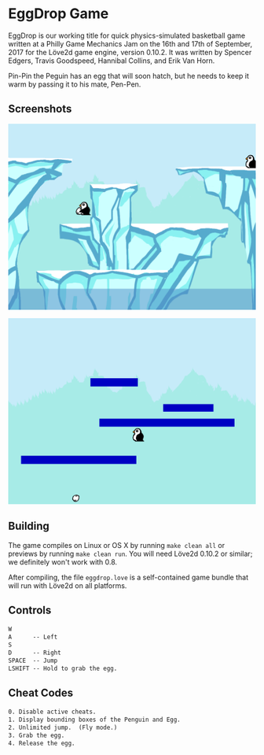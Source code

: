 # EggDrop Game

EggDrop is our working title for quick physics-simulated basketball
game written at a Philly Game Mechanics Jam on the 16th and 17th of
September, 2017 for the Löve2d game engine, version 0.10.2.  It was
written by Spencer Edgers, Travis Goodspeed, Hannibal Collins, and
Erik Van Horn.

Pin-Pin the Peguin has an egg that will soon hatch, but he needs to
keep it warm by passing it to his mate, Pen-Pen.

## Screenshots

![With Egg](screenshots/withegg.png?raw=true "With Egg")

![No Egg](screenshots/noegg.png?raw=true "No Egg")

## Building

The game compiles on Linux or OS X by running `make clean all` or
previews by running `make clean run`.  You will need Löve2d 0.10.2 or
similar; we definitely won't work with 0.8.

After compiling, the file `eggdrop.love` is a self-contained game
bundle that will run with Löve2d on all platforms.

## Controls

```
W
A      -- Left
S
D      -- Right
SPACE  -- Jump
LSHIFT -- Hold to grab the egg.
```

## Cheat Codes

```
0. Disable active cheats.
1. Display bounding boxes of the Penguin and Egg.
2. Unlimited jump.  (Fly mode.)
3. Grab the egg.
4. Release the egg.
```